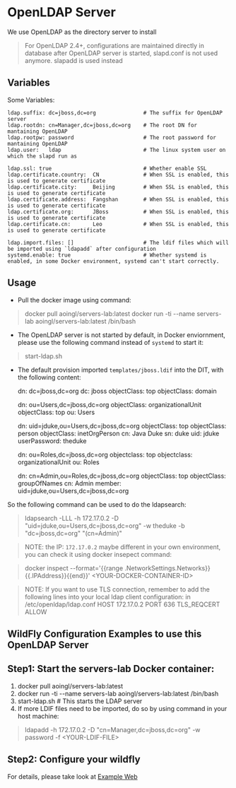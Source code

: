 OpenLDAP Server
===============
We use OpenLDAP as the directory server to install

> For OpenLDAP 2.4+, configurations are maintained directly in database after OpenLDAP server is started, slapd.conf is not used anymore.
> slapadd is used instead

Variables
--------------
Some Variables:

    ldap.suffix: dc=jboss,dc=org               # The suffix for OpenLDAP server
    ldap.rootdn: cn=Manager,dc=jboss,dc=org    # The root DN for mantaining OpenLDAP
    ldap.rootpw: password                      # The root password for mantaining OpenLDAP
    ldap.user:   ldap                          # The linux system user on which the slapd run as

    ldap.ssl: true                             # Whether enable SSL
    ldap.certificate.country:  CN              # When SSL is enabled, this is used to generate certificate
    ldap.certificate.city:     Beijing         # When SSL is enabled, this is used to generate certificate
    ldap.certificate.address:  Fangshan        # When SSL is enabled, this is used to generate certificate
    ldap.certificate.org:      JBoss           # When SSL is enabled, this is used to generate certificate
    ldap.certificate.cn:       Leo             # When SSL is enabled, this is used to generate certificate

    ldap.import.files: []                      # The ldif files which will be imported using `ldapadd` after configuration
    systemd.enable: true                       # Whether systemd is enabled, in some Docker environment, systemd can't start correctly.

Usage
--------------------
* Pull the docker image using command:
> docker pull aoingl/servers-lab:latest
> docker run -ti --name servers-lab aoingl/servers-lab:latest /bin/bash

* The OpenLDAP server is not started by default, in Docker enviornment, please use the following command instead of `systemd` to start it:
> start-ldap.sh

* The default provision imported `templates/jboss.ldif` into the DIT, with the following content:

	dn: dc=jboss,dc=org
	dc: jboss
	objectClass: top
	objectClass: domain

	dn: ou=Users,dc=jboss,dc=org
	objectClass: organizationalUnit
	objectClass: top
	ou: Users

	dn: uid=jduke,ou=Users,dc=jboss,dc=org
	objectClass: top
	objectClass: person
	objectClass: inetOrgPerson
	cn: Java Duke
	sn: duke
	uid: jduke
	userPassword: theduke

	dn: ou=Roles,dc=jboss,dc=org
	objectclass: top
	objectclass: organizationalUnit
	ou: Roles

	dn: cn=Admin,ou=Roles,dc=jboss,dc=org
	objectClass: top
	objectClass: groupOfNames
	cn: Admin
	member: uid=jduke,ou=Users,dc=jboss,dc=org


So the following command can be used to do the ldapsearch:

> ldapsearch -LLL -h 172.17.0.2 -D "uid=jduke,ou=Users,dc=jboss,dc=org" -w theduke -b "dc=jboss,dc=org" "(cn=Admin)"

> NOTE: the IP: `172.17.0.2` maybe different in your own environment, you can check it using docker insepect command:

> docker inspect --format='{{range .NetworkSettings.Networks}}{{.IPAddress}}{{end}}' &lt;YOUR-DOCKER-CONTAINER-ID&gt;

> NOTE: If you want to use TLS connection, remember to add the following lines into your local ldap client configuration:
> in /etc/openldap/ldap.conf
> HOST 172.17.0.2
> PORT 636
> TLS_REQCERT ALLOW

WildFly Configuration Examples to use this OpenLDAP Server
---------------

Step1: Start the servers-lab Docker container:
---
1. docker pull aoingl/servers-lab:latest
2. docker run -ti --name servers-lab aoingl/servers-lab:latest /bin/bash
3. start-ldap.sh # This starts the LDAP server
4. If more LDIF files need to be imported, do so by using command in your host machine:
>  ldapadd -h 172.17.0.2 -D "cn=Manager,dc=jboss,dc=org" -w password -f &lt;YOUR-LDIF-FILE&gt;

Step2: Configure your wildfly
---
For details, please take look at [Example Web](example-web/README.md)


